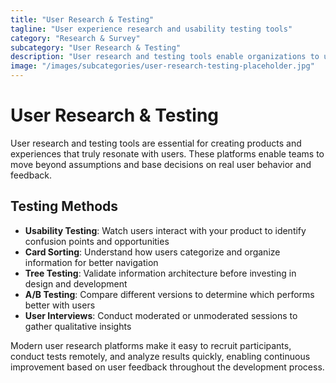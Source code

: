 ```yaml
---
title: "User Research & Testing"
tagline: "User experience research and usability testing tools"
category: "Research & Survey"
subcategory: "User Research & Testing"
description: "User research and testing tools enable organizations to understand how people interact with their products, services, and experiences. These platforms facilitate various research methods including usability testing, card sorting, tree testing, and user interviews. By observing real user behavior and gathering feedback, teams can identify pain points, validate design decisions, and create experiences that truly meet user needs."
image: "/images/subcategories/user-research-testing-placeholder.jpg"
---
```


# User Research & Testing

User research and testing tools are essential for creating products and experiences that truly resonate with users. These platforms enable teams to move beyond assumptions and base decisions on real user behavior and feedback.

## Testing Methods

- **Usability Testing**: Watch users interact with your product to identify confusion points and opportunities
- **Card Sorting**: Understand how users categorize and organize information for better navigation
- **Tree Testing**: Validate information architecture before investing in design and development
- **A/B Testing**: Compare different versions to determine which performs better with users
- **User Interviews**: Conduct moderated or unmoderated sessions to gather qualitative insights

Modern user research platforms make it easy to recruit participants, conduct tests remotely, and analyze results quickly, enabling continuous improvement based on user feedback throughout the development process.